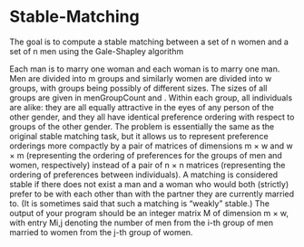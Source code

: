 # Stable-Matching
The goal is to compute a stable matching between a set of n women and a set of n men using the Gale-Shapley algorithm

Each man is to marry one woman and each woman is to marry one man. Men are divided
into m groups and similarly women are divided into w groups, with groups being possibly
of different sizes. The sizes of all groups are given in menGroupCount and . Within each group, all individuals
are alike: they are all equally attractive in the eyes of any person of the other gender, and
they all have identical preference ordering with respect to groups of the other gender. The
problem is essentially the same as the original stable matching task, but it allows us to
represent preference orderings more compactly by a pair of matrices of dimensions m × w
and w × m (representing the ordering of preferences for the groups of men and women,
respectively) instead of a pair of n × n matrices (representing the ordering of preferences
between individuals).
A matching is considered stable if there does not exist a man and a woman who would
both (strictly) prefer to be with each other than with the partner they are currently married
to. (It is sometimes said that such a matching is “weakly” stable.) The output of your
program should be an integer matrix M of dimension m × w, with entry Mi,j denoting
the number of men from the i-th group of men married to women from the j-th group of
women.
